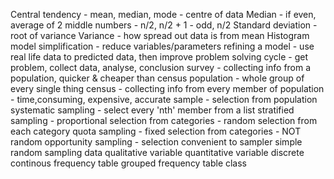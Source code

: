 Central tendency - mean, median, mode - centre of data
Median - if even,  average of 2 middle numbers - n/2, n/2 + 1
        - odd, n/2
Standard deviation - root of variance
Variance - how spread out data is from mean
Histogram
model simplification - reduce variables/parameters
refining a model - use real life data to predicted data, then improve
problem solving cycle - get problem, collect data, analyse, conclusion
survey - collecting info from a population, quicker & cheaper than census
population - whole group of every single thing
census - collecting info from every member of population - time,consuming, expensive, accurate
sample - selection from population
systematic sampling - select every 'nth' member from a list
stratified sampling - proportional selection from categories - random selection from each category
quota sampling - fixed selection from categories - NOT random 
opportunity sampling - selection convenient to sampler
simple random sampling
data
qualitative variable
quantitative variable
discrete
continous
frequency table
grouped frequency table
class